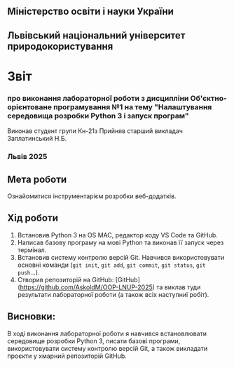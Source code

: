 ## Міністерство освіти і науки України

## Львівський національний університет природокористування
# Звіт 
### про виконання лабораторної роботи з дисципліни Об'єктно-орієнтоване програмування №1 на тему "Налаштування середовища розробки Python 3 і запуск програм"
Виконав студент групи Кн-21з 
Прийняв старший викладач Заплатинський Н.Б.  
### Львів 2025

## Мета роботи 
Ознайомитися інструментарієм розробки веб-додатків.

## Хід роботи

1. Встановив Python 3 на OS MAC, редактор коду VS Code та GitHub.
2. Написав базову програму на мові Python та виконав її запуск через термінал.
3. Встановив систему контролю версій Git. Навчився використовувати основні команди (`git init`, `git add`, `git commit`, `git status`, `git push`...).
4. Створив репозиторій на GitHub: [GitHub] (https://github.com/AskoldM/OOP-LNUP-2025) та виклав туди результати лабораторної роботи (а також всіх наступниї робіт).

## Висновки:
В ході виконання лабораторної роботи я навчився встановлювати середовище розробки Python 3, писати базові програми, використовувати систему контролю версій Git, а також викладати проєкти у хмарний репозиторій GitHub.
